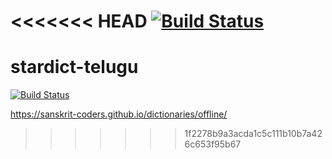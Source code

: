 <<<<<<< HEAD
[![Build Status](https://travis-ci.com/indic-dict/stardict-telugu.svg?branch=master)](https://travis-ci.com/indic-dict/stardict-telugu)
=======
# stardict-telugu

[![Build Status](https://travis-ci.com/indic-dict/stardict-telugu.svg?branch=master)](https://travis-ci.com/indic-dict/stardict-telugu)

https://sanskrit-coders.github.io/dictionaries/offline/
>>>>>>> 1f2278b9a3acda1c5c111b10b7a426c653f95b67

